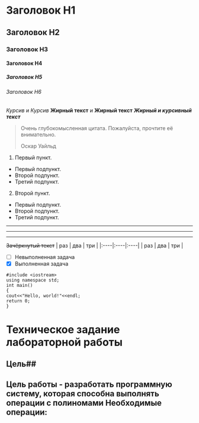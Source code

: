 # Заголовок H1
## Заголовок H2
### Заголовок H3
#### Заголовок H4
##### Заголовок H5
###### Заголовок H6
*Курсив* и _Курсив_
**Жирный текст** и __Жирный текст__
***Жирный и курсивный текст***
> Очень глубокомысленная цитата. Пожалуйста, прочтите её внимательно.
>
> Оскар Уайльд
1. Первый пункт.
- Первый подпункт.
- Второй подпункт.
- Третий подпункт.
2. Второй пункт.
- Первый подпункт.
- Второй подпункт.
- Третий подпункт.
***
---
___
~~Зачёркнутый текст~~
| раз | два | три |
|:----|:----|:----|
| раз | два | три |

- [ ] Невыполненная задача
- [X] Выполненная задача

```
#include <iostream>
using namespace std;
int main()
{
cout<<"Hello, world!"<<endl;
return 0;
}
```
# Техническое задание лабораторной работы
## Цель##

__Цель работы__ - разработать программную систему, которая способна выполнять операции с полиномами
__Необходимые операции__: 
- 
